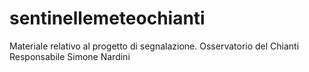 # sentinellemeteochianti
Materiale relativo al progetto di segnalazione.
Osservatorio del Chianti
Responsabile Simone Nardini
